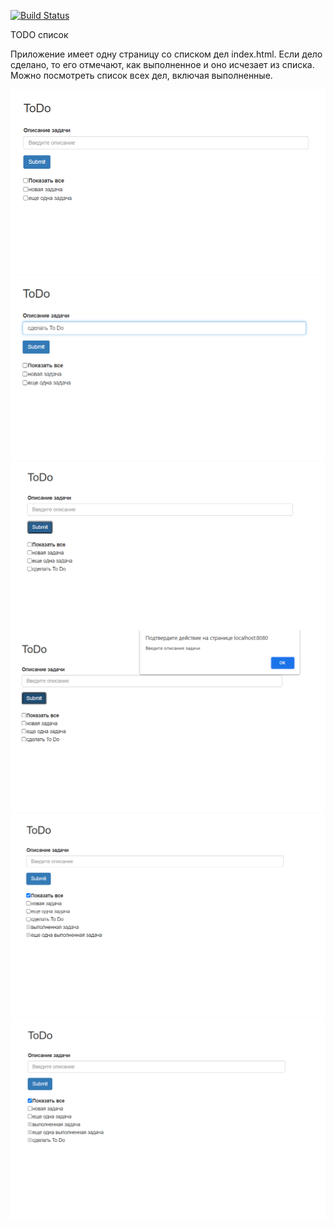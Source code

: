 [![Build Status](https://travis-ci.com/iudini/job4j_todo.svg?branch=main)](https://travis-ci.com/iudini/job4j_todo)

TODO список

Приложение имеет одну страницу со списком дел index.html.
Если дело сделано, то его отмечают, как выполненное и оно исчезает из списка.
Можно посмотреть список всех дел, включая выполненные.

![ScreenShot](./images/1.png)
![ScreenShot](./images/2.png)
![ScreenShot](./images/3.png)
![ScreenShot](./images/4.png)
![ScreenShot](./images/5.png)
![ScreenShot](./images/6.png)